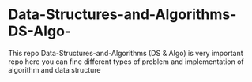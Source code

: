 # Data-Structures-and-Algorithms-DS-Algo-
This repo Data-Structures-and-Algorithms (DS &amp; Algo) is very important repo here you  can fine different types of problem and implementation of algorithm and data structure
